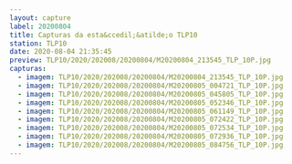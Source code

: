 ```yaml
---
layout: capture
label: 20200804
title: Capturas da esta&ccedil;&atilde;o TLP10
station: TLP10
date: 2020-08-04 21:35:45
preview: TLP10/2020/202008/20200804/M20200804_213545_TLP_10P.jpg
capturas:
  - imagem: TLP10/2020/202008/20200804/M20200804_213545_TLP_10P.jpg
  - imagem: TLP10/2020/202008/20200804/M20200805_004721_TLP_10P.jpg
  - imagem: TLP10/2020/202008/20200804/M20200805_045805_TLP_10P.jpg
  - imagem: TLP10/2020/202008/20200804/M20200805_052346_TLP_10P.jpg
  - imagem: TLP10/2020/202008/20200804/M20200805_061149_TLP_10P.jpg
  - imagem: TLP10/2020/202008/20200804/M20200805_072422_TLP_10P.jpg
  - imagem: TLP10/2020/202008/20200804/M20200805_072534_TLP_10P.jpg
  - imagem: TLP10/2020/202008/20200804/M20200805_072936_TLP_10P.jpg
  - imagem: TLP10/2020/202008/20200804/M20200805_084756_TLP_10P.jpg
---
```

